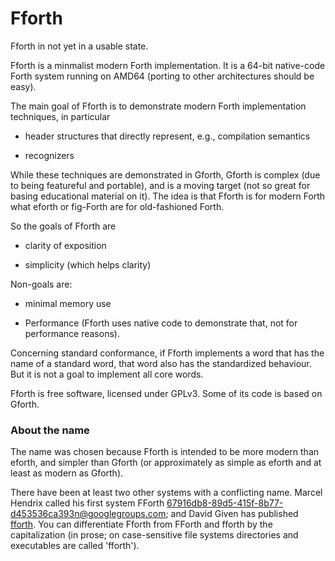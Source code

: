 # Fforth

Fforth in not yet in a usable state.

Fforth is a minmalist modern Forth implementation.  It is a 64-bit
native-code Forth system running on AMD64 (porting to other
architectures should be easy).  

The main goal of Fforth is to demonstrate modern Forth implementation
techniques, in particular

* header structures that directly represent, e.g., compilation
semantics

* recognizers

While these techniques are demonstrated in Gforth, Gforth is complex
(due to being featureful and portable), and is a moving target (not so
great for basing educational material on it).  The idea is that Fforth
is for modern Forth what eforth or fig-Forth are for old-fashioned
Forth.

So the goals of Fforth are

* clarity of exposition

* simplicity (which helps clarity)

Non-goals are:

* minimal memory use

* Performance (Fforth uses native code to demonstrate that, not for
  performance reasons).

Concerning standard conformance, if Fforth implements a word that has
the name of a standard word, that word also has the standardized
behaviour.  But it is not a goal to implement all core words.

Fforth is free software, licensed under GPLv3.  Some of its code is
based on Gforth.

### About the name

The name was chosen because Fforth is intended to be more modern than
eforth, and simpler than Gforth (or approximately as simple as eforth
and at least as modern as Gforth).

There have been at least two other systems with a conflicting name.
Marcel Hendrix called his first system FForth
[<67916db8-89d5-415f-8b77-d453536ca393n@googlegroups.com>](http://al.howardknight.net/?ID=163195341400);
and David Given has published [fforth](http://cowlark.com/fforth/).
You can differentiate Fforth from FForth and fforth by the
capitalization (in prose; on case-sensitive file systems directories
and executables are called 'fforth').
